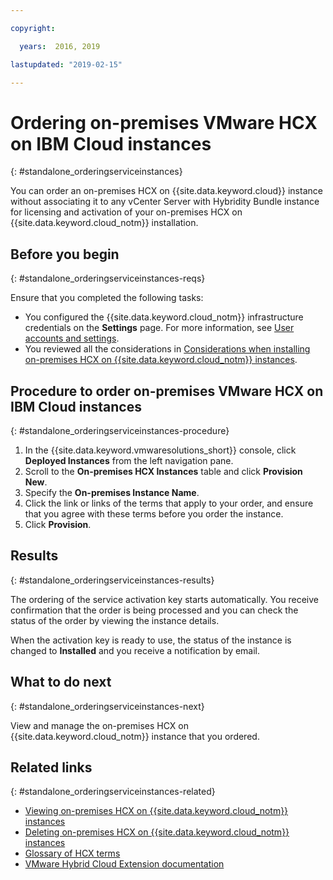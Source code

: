 ```yaml
---

copyright:

  years:  2016, 2019

lastupdated: "2019-02-15"

---
```


# Ordering on-premises VMware HCX on IBM Cloud instances
{: #standalone_orderingserviceinstances}

You can order an on-premises HCX on {{site.data.keyword.cloud}} instance without associating it to any vCenter Server with Hybridity Bundle instance for licensing and activation of your on-premises HCX on {{site.data.keyword.cloud_notm}} installation.

## Before you begin
{: #standalone_orderingserviceinstances-reqs}

Ensure that you completed the following tasks:
*  You configured the {{site.data.keyword.cloud_notm}} infrastructure credentials on the **Settings** page. For more information, see [User accounts and settings](/docs/services/vmwaresolutions/vmonic/useraccount.html).
*  You reviewed all the considerations in [Considerations when installing on-premises HCX on {{site.data.keyword.cloud_notm}} instances](/docs/services/vmwaresolutions/services/standalone_considerations.html).

## Procedure to order on-premises VMware HCX on IBM Cloud instances
{: #standalone_orderingserviceinstances-procedure}

1. In the {{site.data.keyword.vmwaresolutions_short}} console, click **Deployed Instances** from the left navigation pane.
2. Scroll to the **On-premises HCX Instances** table and click **Provision New**.
3. Specify the **On-premises Instance Name**.
4. Click the link or links of the terms that apply to your order, and ensure that you agree with these terms before you order the instance.
5. Click **Provision**.

## Results
{: #standalone_orderingserviceinstances-results}

The ordering of the service activation key starts automatically. You receive confirmation that the order is being processed and you can check the status of the order by viewing the instance details.

When the activation key is ready to use, the status of the instance is changed to **Installed** and you receive a notification by email.

## What to do next
{: #standalone_orderingserviceinstances-next}

View and manage the on-premises HCX on {{site.data.keyword.cloud_notm}} instance that you ordered.

## Related links
{: #standalone_orderingserviceinstances-related}

* [Viewing on-premises HCX on {{site.data.keyword.cloud_notm}} instances](/docs/services/vmwaresolutions/services/standalone_viewingserviceinstances.html)
* [Deleting on-premises HCX on {{site.data.keyword.cloud_notm}} instances](/docs/services/vmwaresolutions/services/standalone_deletingserviceinstances.html)
* [Glossary of HCX terms](/docs/services/vmwaresolutions/services/hcx_glossary.html)
* [VMware Hybrid Cloud Extension documentation](https://cloud.vmware.com/vmware-hcx/resources)
